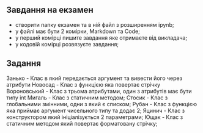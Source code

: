 ## Завдання на екзамен

- створити папку екзамен та в ній файл з розширенням ipynb;
- у файлі має бути 2 комірки, Markdown та Code;
- у перший комірці пишите завдання яке отримаєте від викладача;
- у кодовій комірці розвязуєте завдання;

## Задання
Занько - Клас в який передається аргумент та вивести його через атрибути
Новосад - Клас з функцією яка повертає стрічку
Вороновський - Клас з трьома атрибутами, один з атрибутів має бути типу int
Мигаль - Клас з статичним методом;
Стосик - Клас з глобальними змінними, одни з який є списком;
Рубан - Клас з функцією яка приймає аргумент чисельного типу та додає 2;
Яцинич - Клас з конструктором який ініціалізується 2 параметрами;
Ющак - Клас з статичним методом який повертає форматовану стрічку;
